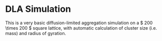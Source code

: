 # DLA Simulation

This is a very basic diffusion-limited aggregation simulation on a $ 200 \times 200 $ square lattice, with automatic calculation of cluster size (i.e. mass) and radius of gyration.
